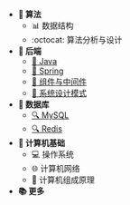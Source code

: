 <!-- 侧边栏 _sidebar.md -->

+ **:blue_book: 算法**
    + :bar_chart: 数据结构
    + :octocat: 算法分析与设计
+ **:notebook: 后端**
    + [:tea: Java](/basic/backend/java/)
    + [:leaves: Spring](/basic/backend/spring/)
    + [:wrench: 组件与中间件](/basic/backend/middleware/)
    + [:art: 系统设计模式](/basic/backend/system-design/)
+ **:green_book: 数据库**
    + [:mag: MySQL](/basic/database/mysql/)
    + [:mag: Redis](/basic/database/redis/)
+ **:ledger: 计算机基础**
    + :computer: 操作系统
    + :globe_with_meridians: 计算机网络
    + :floppy_disk: 计算机组成原理
+ **:books: 更多**

[//]: # (    + [:memo: 剑指 Offer 刷题笔记]&#40;/算法/剑指Offer/&#41;)

[//]: # (    + [:memo: LeetCode 刷题笔记]&#40;/算法/LeetCode/&#41;)

[//]: # (+ **:ledger: 数据库**)

[//]: # (    + [:mag: SQL 必知必会]&#40;/数据库/SQL必知必会/&#41;)
